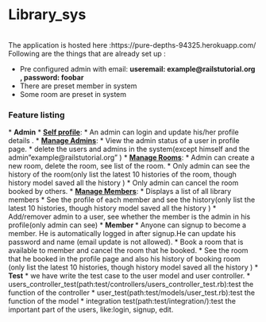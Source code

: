 # Library_sys
<title>CSC 517 - Project 1</title><br>
The application is hosted here :https://pure-depths-94325.herokuapp.com/  <br>
Following are the things that are already set up :
<ul>
<li>Pre configured admin with email: <b>useremail: example@railstutorial.org , password: foobar</b></li>
<li>There are preset member in system</li>
<li>Some room are preset in system</li>
</ul>
<h3>Feature listing</h3>
* <b>Admin</b>
  * <b><u>Self profile</u></b>:
    * An admin can login and update his/her profile details .
  * <b><u>Manage Admins</u></b>: 
    * View the admin status of a user in profile page.
    * delete the users and admins in the system(except himself and the admin”example@railstutorial.org” )
  * <b><u>Manage Rooms</u></b>: 
    * Admin can create a new room, delete the room, see list of the room. 
    * Only admin can see the history of the room(only list the latest 10 histories of the room, though history model saved all the history )
    * Only admin can cancel the room booked by others. 
  * <b><u>Manage Members</u></b>: 
    * Displays a list of all library members 
    * See the profile of each member and see the history(only list the latest 10 histories, though history model saved all the history )
    * Add/remover admin to a user, see whether the member is the admin in his profile(only admin can see) 
* <b>Member </b> 
  * Anyone can signup to become a member. He is automatically logged in after signup.He can update his password and name (email update is not allowed).
  * Book a room that is available to member and cancel the room that he booked.
  * See the room that he booked in the profile page and also his history of booking room (only list the latest 10 histories, though history model saved all the history )
* <b>Test</b>
  * we have write the test case to the user model and user controller.
    * users_controller_test(path:test/controllers/users_controller_test.rb):test the function of the controller
    * user_test(path:test/models/user_test.rb):test the function of the model
    * integration test(path:test/integration/):test the important part of the users, like:login, signup, edit.
